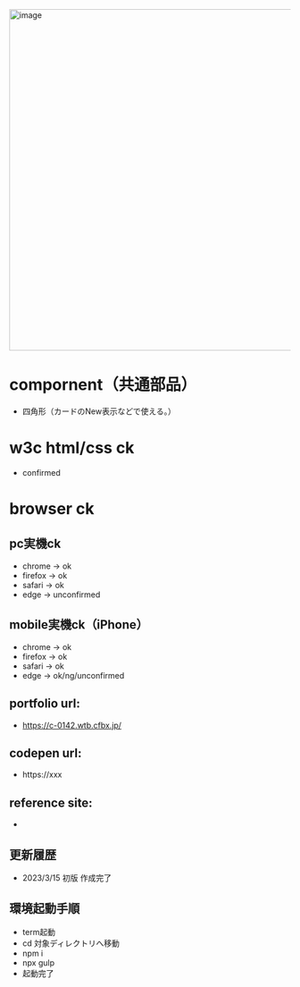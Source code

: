 <img width="611" alt="image" src="https://user-images.githubusercontent.com/99580997/225130250-42bb9b40-1b67-4bb3-859c-b84d34bb5b6a.png">

# compornent（共通部品）
- 四角形（カードのNew表示などで使える。）

# w3c html/css ck
- confirmed

# browser ck
## pc実機ck
- chrome → ok
- firefox → ok
- safari → ok
- edge → unconfirmed
## mobile実機ck（iPhone）
- chrome → ok
- firefox → ok
- safari → ok
- edge → ok/ng/unconfirmed

## portfolio url:

- https://c-0142.wtb.cfbx.jp/

## codepen url:
- https://xxx

## reference site:
- 

## 更新履歴

- 2023/3/15 初版 作成完了

## 環境起動手順
- term起動
- cd 対象ディレクトリへ移動
- npm i
- npx gulp
- 起動完了

